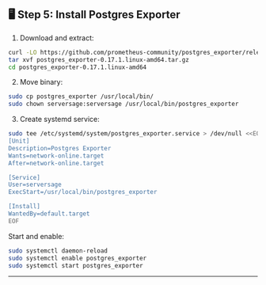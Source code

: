 ## 🖥️ Step 5: Install Postgres Exporter

1. Download and extract:

```bash
curl -LO https://github.com/prometheus-community/postgres_exporter/releases/download/v0.17.1/postgres_exporter-0.17.1.linux-amd64.tar.gz
tar xvf postgres_exporter-0.17.1.linux-amd64.tar.gz
cd postgres_exporter-0.17.1.linux-amd64
```

2. Move binary:

```bash
sudo cp postgres_exporter /usr/local/bin/
sudo chown serversage:serversage /usr/local/bin/postgres_exporter
```

3. Create systemd service:

```bash
sudo tee /etc/systemd/system/postgres_exporter.service > /dev/null <<EOF
[Unit]
Description=Postgres Exporter
Wants=network-online.target
After=network-online.target

[Service]
User=serversage
ExecStart=/usr/local/bin/postgres_exporter

[Install]
WantedBy=default.target
EOF
```

Start and enable:

```bash
sudo systemctl daemon-reload
sudo systemctl enable postgres_exporter
sudo systemctl start postgres_exporter
```

---